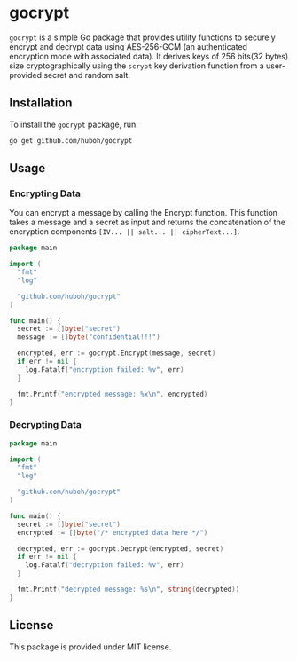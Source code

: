 # gocrypt

`gocrypt` is a simple Go package that provides utility functions to securely encrypt and decrypt data using AES-256-GCM (an authenticated encryption mode with associated data). It derives keys of 256 bits(32 bytes) size cryptographically using the `scrypt` key derivation function from a user-provided secret and random salt.

## Installation

To install the `gocrypt` package, run:

```bash
go get github.com/huboh/gocrypt
```

## Usage

### Encrypting Data

You can encrypt a message by calling the Encrypt function. This function takes a message and a secret as input and returns the concatenation of the encryption components `[IV... || salt... || cipherText...]`.

```go
package main

import (
  "fmt"
  "log"

  "github.com/huboh/gocrypt"
)

func main() {
  secret := []byte("secret")
  message := []byte("confidential!!!")

  encrypted, err := gocrypt.Encrypt(message, secret)
  if err != nil {
    log.Fatalf("encryption failed: %v", err)
  }

  fmt.Printf("encrypted message: %x\n", encrypted)
}
```

### Decrypting Data

```go
package main

import (
  "fmt"
  "log"

  "github.com/huboh/gocrypt"
)

func main() {
  secret := []byte("secret")
  encrypted := []byte("/* encrypted data here */")

  decrypted, err := gocrypt.Decrypt(encrypted, secret)
  if err != nil {
    log.Fatalf("decryption failed: %v", err)
  }

  fmt.Printf("decrypted message: %s\n", string(decrypted))
}
```

## License

This package is provided under MIT license.
